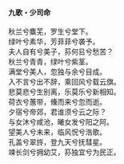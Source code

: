 #### 九歌・少司命

秋兰兮麋芜，罗生兮堂下。  
绿叶兮素华，芳菲菲兮袭予。  
夫人自有兮美子，荪何㠯兮愁苦？  
秋兰兮青青，绿叶兮紫茎。  
满堂兮美人，忽独与余兮目成。  
入不言兮出不辞，乘回风兮载云旗。  
悲莫悲兮生别离，乐莫乐兮新相知。  
荷衣兮蕙带，儵而来兮忽而逝。  
夕宿兮帝郊，君谁须兮云之际？  
与女沐兮咸池，曦女发兮阳之阿。  
望美人兮未来，临风怳兮浩歌。  
孔盖兮翠旍，登九天兮抚彗星。  
竦长剑兮拥幼艾，荪独宜兮为民正。